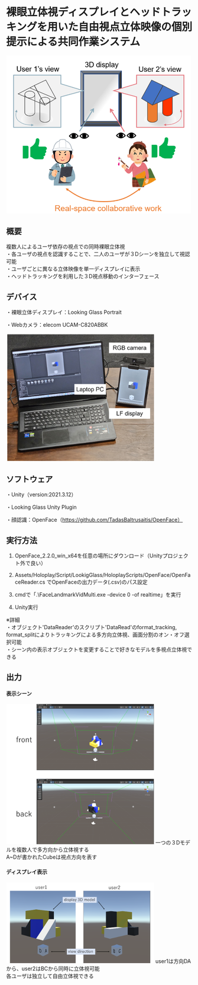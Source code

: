 # 裸眼立体視ディスプレイとヘッドトラッキングを用いた自由視点立体映像の個別提示による共同作業システム

<img src="./teaser.png" width="500％">

## 概要
複数人によるユーザ依存の視点での同時裸眼立体視<br>
・各ユーザの視点を認識することで、二人のユーザが３Dシーンを独立して視認可能<br>
・ユーザごとに異なる立体映像を単一ディスプレイに表示<br>
・ヘッドトラッキングを利用した３D視点移動のインターフェース<br>


## デバイス
・裸眼立体ディスプレイ：Looking Glass Portrait

・Webカメラ：elecom UCAM-C820ABBK

<img src="./setup.png" width="400％">


## ソフトウェア
・Unity（version:2021.3.12）

・Looking Glass Unity Plugin

・顔認識：OpenFace（https://github.com/TadasBaltrusaitis/OpenFace）



## 実行方法
1. OpenFace_2.2.0_win_x64を任意の場所にダウンロード（Unityプロジェクト外で良い）

2. Assets/Holoplay/Script/LookigGlass/HoloplayScripts/OpenFace/OpenFaceReader.cs でOpenFaceの出力データ(.csv)のパス設定

3. cmdで「.\FaceLandmarkVidMulti.exe -device 0 -of realtime」を実行

4. Unity実行

※詳細<br>
・オブジェクト'DataReader'のスクリプト'DataRead'のformat_tracking, format_splitによりトラッキングによる多方向立体視、画面分割のオン・オフ選択可能<br>
・シーン内の表示オブジェクトを変更することで好きなモデルを多視点立体視できる<br>



## 出力
#### 表示シーン
<img src="./model.png" width="400％">
一つの３Dモデルを複数人で多方向から立体視する<br>
A~Dが書かれたCubeは視点方向を表す<br>


#### ディスプレイ表示
<img src="./output.png" width="400％">
user1は方向DAから、user2はBCから同時に立体視可能<br>
各ユーザは独立して自由立体視できる<br>
